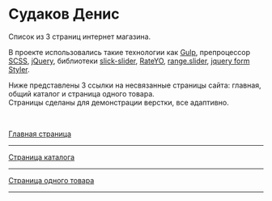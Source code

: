 # Судаков Денис

Список из 3 страниц интернет магазина. 

В проекте использовались такие технологии как [Gulp](https://gulpjs.com/ "Gulp"), препроцессор [SCSS](https://sass-scss.ru/ "SCSS"), [jQuery](https://code.jquery.com/ "Подключение jQuery"), библиотеки [slick-slider](https://kenwheeler.github.io/slick/ "Slick"), [RateYO](https://rateyo.fundoocode.ninja/# "RateYO"), [range.slider](http://ionden.com/a/plugins/ion.rangeslider/index.html "range.slider"), [jquery form Styler](http://dimox.name/jquery-form-styler/ "jquery form Styler").

Ниже представлены 3 ссылки на несвязанные страницы сайта: главная, общий каталог и страница одного товара.  
Страницы сделаны для демонстрации верстки, все адаптивно.   

<br/>  

[Главная страница](https://chipolina.github.io/gidro/ "Главная страница")  
***
[Страница каталога](https://chipolina.github.io/gidro/catalog.html "Страница каталога")  
***
[Страница одного товара](https://chipolina.github.io/gidro/product_page.html "Страница одного товара")  
***
